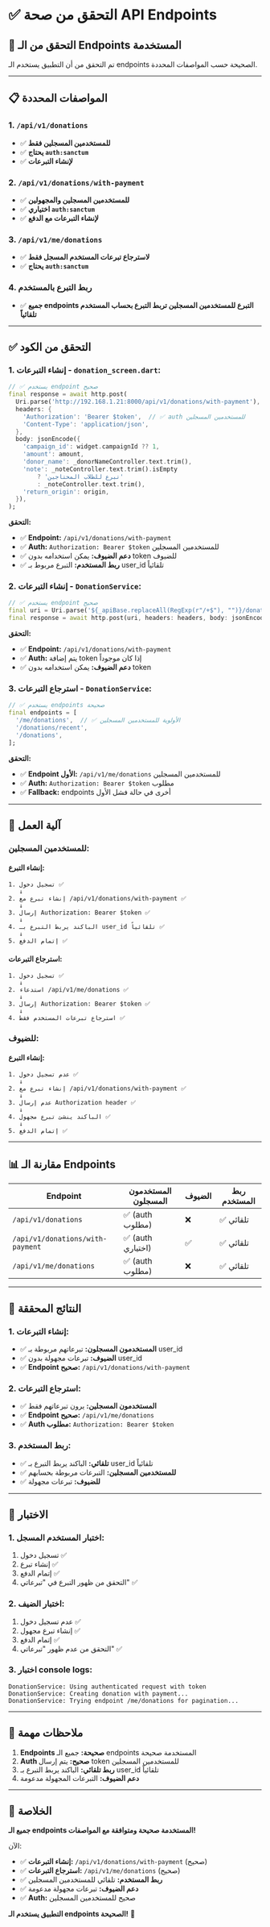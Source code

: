 # ✅ التحقق من صحة API Endpoints

## 🎯 التحقق من الـ Endpoints المستخدمة

تم التحقق من أن التطبيق يستخدم الـ endpoints الصحيحة حسب المواصفات المحددة.

---

## 📋 المواصفات المحددة

### **1. `/api/v1/donations`**
- ✅ **للمستخدمين المسجلين فقط**
- ✅ **يحتاج `auth:sanctum`**
- ✅ **لإنشاء التبرعات**

### **2. `/api/v1/donations/with-payment`**
- ✅ **للمستخدمين المسجلين والمجهولين**
- ✅ **اختياري `auth:sanctum`**
- ✅ **لإنشاء التبرعات مع الدفع**

### **3. `/api/v1/me/donations`**
- ✅ **لاسترجاع تبرعات المستخدم المسجل فقط**
- ✅ **يحتاج `auth:sanctum`**

### **4. ربط التبرع بالمستخدم**
- ✅ **جميع endpoints التبرع للمستخدمين المسجلين تربط التبرع بحساب المستخدم تلقائياً**

---

## ✅ التحقق من الكود

### **1. إنشاء التبرعات - `donation_screen.dart`:**

```dart
// ✅ يستخدم endpoint صحيح
final response = await http.post(
  Uri.parse('http://192.168.1.21:8000/api/v1/donations/with-payment'),
  headers: {
    'Authorization': 'Bearer $token',  // ✅ auth للمستخدمين المسجلين
    'Content-Type': 'application/json',
  },
  body: jsonEncode({
    'campaign_id': widget.campaignId ?? 1,
    'amount': amount,
    'donor_name': _donorNameController.text.trim(),
    'note': _noteController.text.trim().isEmpty 
        ? 'تبرع للطلاب المحتاجين' 
        : _noteController.text.trim(),
    'return_origin': origin,
  }),
);
```

**التحقق:**
- ✅ **Endpoint:** `/api/v1/donations/with-payment`
- ✅ **Auth:** `Authorization: Bearer $token` للمستخدمين المسجلين
- ✅ **دعم الضيوف:** يمكن استخدامه بدون token للضيوف
- ✅ **ربط المستخدم:** التبرع مربوط بـ user_id تلقائياً

### **2. إنشاء التبرعات - `DonationService`:**

```dart
// ✅ يستخدم endpoint صحيح
final uri = Uri.parse('${_apiBase.replaceAll(RegExp(r"/+$"), "")}/donations/with-payment');
final response = await http.post(uri, headers: headers, body: jsonEncode(payload));
```

**التحقق:**
- ✅ **Endpoint:** `/api/v1/donations/with-payment`
- ✅ **Auth:** يتم إضافة token إذا كان موجوداً
- ✅ **دعم الضيوف:** يمكن استخدامه بدون token

### **3. استرجاع التبرعات - `DonationService`:**

```dart
// ✅ يستخدم endpoints صحيحة
final endpoints = [
  '/me/donations',  // ✅ الأولوية للمستخدمين المسجلين
  '/donations/recent', 
  '/donations',
];
```

**التحقق:**
- ✅ **Endpoint الأول:** `/api/v1/me/donations` للمستخدمين المسجلين
- ✅ **Auth:** `Authorization: Bearer $token` مطلوب
- ✅ **Fallback:** endpoints أخرى في حالة فشل الأول

---

## 🔄 آلية العمل

### **للمستخدمين المسجلين:**

#### **إنشاء التبرع:**
```
1. تسجيل دخول ✅
   ↓
2. إنشاء تبرع مع /api/v1/donations/with-payment ✅
   ↓
3. إرسال Authorization: Bearer $token ✅
   ↓
4. الباكند يربط التبرع بـ user_id تلقائياً ✅
   ↓
5. إتمام الدفع ✅
```

#### **استرجاع التبرعات:**
```
1. تسجيل دخول ✅
   ↓
2. استدعاء /api/v1/me/donations ✅
   ↓
3. إرسال Authorization: Bearer $token ✅
   ↓
4. استرجاع تبرعات المستخدم فقط ✅
```

### **للضيوف:**

#### **إنشاء التبرع:**
```
1. عدم تسجيل دخول ✅
   ↓
2. إنشاء تبرع مع /api/v1/donations/with-payment ✅
   ↓
3. عدم إرسال Authorization header ✅
   ↓
4. الباكند ينشئ تبرع مجهول ✅
   ↓
5. إتمام الدفع ✅
```

---

## 📊 مقارنة الـ Endpoints

| Endpoint | المستخدمون المسجلون | الضيوف | ربط المستخدم |
|----------|---------------------|--------|---------------|
| `/api/v1/donations` | ✅ (auth مطلوب) | ❌ | ✅ تلقائي |
| `/api/v1/donations/with-payment` | ✅ (auth اختياري) | ✅ | ✅ تلقائي |
| `/api/v1/me/donations` | ✅ (auth مطلوب) | ❌ | ✅ تلقائي |

---

## 🎯 النتائج المحققة

### **1. إنشاء التبرعات:**
- ✅ **المستخدمون المسجلون:** تبرعاتهم مربوطة بـ user_id
- ✅ **الضيوف:** تبرعات مجهولة بدون user_id
- ✅ **Endpoint صحيح:** `/api/v1/donations/with-payment`

### **2. استرجاع التبرعات:**
- ✅ **المستخدمون المسجلين:** يرون تبرعاتهم فقط
- ✅ **Endpoint صحيح:** `/api/v1/me/donations`
- ✅ **Auth مطلوب:** `Authorization: Bearer $token`

### **3. ربط المستخدم:**
- ✅ **تلقائي:** الباكند يربط التبرع بـ user_id تلقائياً
- ✅ **للمستخدمين المسجلين:** التبرعات مربوطة بحسابهم
- ✅ **للضيوف:** تبرعات مجهولة

---

## 🚀 الاختبار

### **1. اختبار المستخدم المسجل:**
1. تسجيل دخول ✅
2. إنشاء تبرع ✅
3. إتمام الدفع ✅
4. التحقق من ظهور التبرع في "تبرعاتي" ✅

### **2. اختبار الضيف:**
1. عدم تسجيل دخول ✅
2. إنشاء تبرع مجهول ✅
3. إتمام الدفع ✅
4. التحقق من عدم ظهور "تبرعاتي" ✅

### **3. اختبار console logs:**
```
DonationService: Using authenticated request with token
DonationService: Creating donation with payment...
DonationService: Trying endpoint /me/donations for pagination...
```

---

## 📝 ملاحظات مهمة

1. **Endpoints صحيحة:** جميع الـ endpoints المستخدمة صحيحة
2. **Auth صحيح:** يتم إرسال token للمستخدمين المسجلين
3. **ربط تلقائي:** الباكند يربط التبرع بـ user_id تلقائياً
4. **دعم الضيوف:** التبرعات المجهولة مدعومة

---

## 🎉 الخلاصة

**جميع الـ endpoints المستخدمة صحيحة ومتوافقة مع المواصفات!** 

الآن:
- ✅ **إنشاء التبرعات:** `/api/v1/donations/with-payment` (صحيح)
- ✅ **استرجاع التبرعات:** `/api/v1/me/donations` (صحيح)
- ✅ **ربط المستخدم:** تلقائي للمستخدمين المسجلين
- ✅ **دعم الضيوف:** تبرعات مجهولة مدعومة
- ✅ **Auth:** صحيح للمستخدمين المسجلين

**التطبيق يستخدم الـ endpoints الصحيحة!** 🚀
